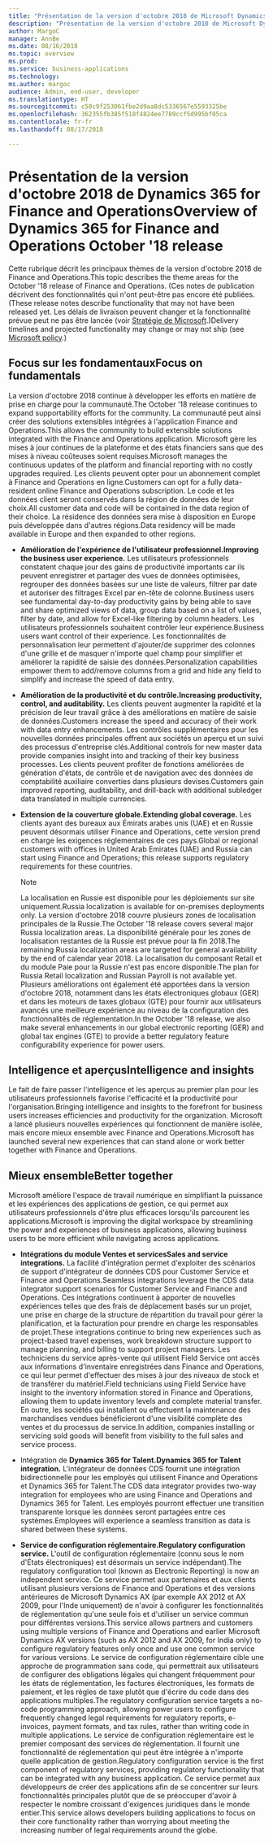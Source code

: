 ```yaml
---
title: "Présentation de la version d'octobre 2018 de Microsoft Dynamics 365 for Finance and Operations"
description: "Présentation de la version d'octobre 2018 de Microsoft Dynamics 365 for Finance and Operations"
author: MargoC
manager: AnnBe
ms.date: 08/16/2018
ms.topic: overview
ms.prod: 
ms.service: business-applications
ms.technology: 
ms.author: margoc
audience: Admin, end-user, developer
ms.translationtype: HT
ms.sourcegitcommit: c58c9f253061fbe2d9aa8dc5336567e5593325be
ms.openlocfilehash: 362355fb385f518f4824ee7789ccf5d995bf05ca
ms.contentlocale: fr-fr
ms.lasthandoff: 08/17/2018

---
```

#  <a name="overview-of-dynamics-365-for-finance-and-operations-october-18-release"></a><span data-ttu-id="9bd93-103">Présentation de la version d'octobre 2018 de Dynamics 365 for Finance and Operations</span><span class="sxs-lookup"><span data-stu-id="9bd93-103">Overview of Dynamics 365 for Finance and Operations October '18 release</span></span>


<span data-ttu-id="9bd93-104">Cette rubrique décrit les principaux thèmes de la version d'octobre 2018 de Finance and Operations.</span><span class="sxs-lookup"><span data-stu-id="9bd93-104">This topic describes the theme areas for the October '18 release of Finance and Operations.</span></span> <span data-ttu-id="9bd93-105">(Ces notes de publication décrivent des fonctionnalités qui n'ont peut-être pas encore été publiées.</span><span class="sxs-lookup"><span data-stu-id="9bd93-105">(These release notes describe functionality that may not have been released yet.</span></span> <span data-ttu-id="9bd93-106">Les délais de livraison peuvent changer et la fonctionnalité prévue peut ne pas être lancée (voir [Stratégie de Microsoft](https://go.microsoft.com/fwlink/p/?linkid=2007332).)</span><span class="sxs-lookup"><span data-stu-id="9bd93-106">Delivery timelines and projected functionality may change or may not ship (see [Microsoft policy](https://go.microsoft.com/fwlink/p/?linkid=2007332).)</span></span>

## <a name="focus-on-fundamentals"></a><span data-ttu-id="9bd93-107">Focus sur les fondamentaux</span><span class="sxs-lookup"><span data-stu-id="9bd93-107">Focus on fundamentals</span></span>

<span data-ttu-id="9bd93-108">La version d'octobre 2018 continue à développer les efforts en matière de prise en charge pour la communauté.</span><span class="sxs-lookup"><span data-stu-id="9bd93-108">The October '18 release continues to expand supportability efforts for the community.</span></span>
<span data-ttu-id="9bd93-109">La communauté peut ainsi créer des solutions extensibles intégrées à l'application Finance and Operations.</span><span class="sxs-lookup"><span data-stu-id="9bd93-109">This allows the community to build extensible solutions integrated with the Finance and Operations application.</span></span> <span data-ttu-id="9bd93-110">Microsoft gère les mises à jour continues de la plateforme et des états financiers sans que des mises à niveau coûteuses soient requises.</span><span class="sxs-lookup"><span data-stu-id="9bd93-110">Microsoft manages the continuous updates of the platform and financial reporting with no costly upgrades required.</span></span> <span data-ttu-id="9bd93-111">Les clients peuvent opter pour un abonnement complet à Finance and Operations en ligne.</span><span class="sxs-lookup"><span data-stu-id="9bd93-111">Customers can opt for a fully data-resident online Finance and Operations subscription.</span></span> <span data-ttu-id="9bd93-112">Le code et les données client seront conservés dans la région de données de leur choix.</span><span class="sxs-lookup"><span data-stu-id="9bd93-112">All customer data and code will be contained in the data region of their choice.</span></span> <span data-ttu-id="9bd93-113">La résidence des données sera mise à disposition en Europe puis développée dans d'autres régions.</span><span class="sxs-lookup"><span data-stu-id="9bd93-113">Data residency will be made available in Europe and then expanded to other regions.</span></span>

-   <span data-ttu-id="9bd93-114">**Amélioration de l'expérience de l'utilisateur professionnel.**</span><span class="sxs-lookup"><span data-stu-id="9bd93-114">**Improving the business user experience.**</span></span> <span data-ttu-id="9bd93-115">Les utilisateurs professionnels constatent chaque jour des gains de productivité importants car ils peuvent enregistrer et partager des vues de données optimisées, regrouper des données basées sur une liste de valeurs, filtrer par date et autoriser des filtrages Excel par en-tête de colonne.</span><span class="sxs-lookup"><span data-stu-id="9bd93-115">Business users see fundamental day-to-day productivity gains by being able to save and share optimized views of data, group data based on a list of values, filter by date, and allow for Excel-like filtering by column headers.</span></span> <span data-ttu-id="9bd93-116">Les utilisateurs professionnels souhaitent contrôler leur expérience.</span><span class="sxs-lookup"><span data-stu-id="9bd93-116">Business users want control of their experience.</span></span> <span data-ttu-id="9bd93-117">Les fonctionnalités de personnalisation leur permettent d'ajouter/de supprimer des colonnes d'une grille et de masquer n'importe quel champ pour simplifier et améliorer la rapidité de saisie des données.</span><span class="sxs-lookup"><span data-stu-id="9bd93-117">Personalization capabilities empower them to add/remove columns from a grid and hide any field to simplify and increase the speed of data entry.</span></span>

-   <span data-ttu-id="9bd93-118">**Amélioration de la productivité et du contrôle.**</span><span class="sxs-lookup"><span data-stu-id="9bd93-118">**Increasing productivity, control, and auditability.**</span></span> <span data-ttu-id="9bd93-119">Les clients peuvent augmenter la rapidité et la précision de leur travail grâce à des améliorations en matière de saisie de données.</span><span class="sxs-lookup"><span data-stu-id="9bd93-119">Customers increase the speed and accuracy of their work with data entry enhancements.</span></span>
    <span data-ttu-id="9bd93-120">Les contrôles supplémentaires pour les nouvelles données principales offrent aux sociétés un aperçu et un suivi des processus d'entreprise clés.</span><span class="sxs-lookup"><span data-stu-id="9bd93-120">Additional controls for new master data provide companies insight into and tracking of their key business processes.</span></span> <span data-ttu-id="9bd93-121">Les clients peuvent profiter de fonctions améliorées de génération d'états, de contrôle et de navigation avec des données de comptabilité auxiliaire converties dans plusieurs devises.</span><span class="sxs-lookup"><span data-stu-id="9bd93-121">Customers gain improved reporting, auditability, and drill-back with additional subledger data translated in multiple currencies.</span></span>

-   <span data-ttu-id="9bd93-122">**Extension de la couverture globale.**</span><span class="sxs-lookup"><span data-stu-id="9bd93-122">**Extending global coverage.**</span></span> <span data-ttu-id="9bd93-123">Les clients ayant des bureaux aux Émirats arabes unis (UAE) et en Russie peuvent désormais utiliser Finance and Operations, cette version prend en charge les exigences réglementaires de ces pays.</span><span class="sxs-lookup"><span data-stu-id="9bd93-123">Global or regional customers with offices in United Arab Emirates (UAE) and Russia can start using Finance and Operations; this release supports regulatory requirements for these countries.</span></span> 
    
    > [!NOTE]
    > <span data-ttu-id="9bd93-124">La localisation en Russie est disponible pour les déploiements sur site uniquement.</span><span class="sxs-lookup"><span data-stu-id="9bd93-124">Russia localization is available for on-premises deployments only.</span></span> <span data-ttu-id="9bd93-125">La version d'octobre 2018 couvre plusieurs zones de localisation principales de la Russie.</span><span class="sxs-lookup"><span data-stu-id="9bd93-125">The October '18 release covers several major Russia localization areas.</span></span> <span data-ttu-id="9bd93-126">La disponibilité générale pour les zones de localisation restantes de la Russie est prévue pour la fin 2018.</span><span class="sxs-lookup"><span data-stu-id="9bd93-126">The remaining Russia localization areas are targeted for general availability by the end of calendar year 2018.</span></span> <span data-ttu-id="9bd93-127">La localisation du composant Retail et du module Paie pour la Russie n'est pas encore disponible.</span><span class="sxs-lookup"><span data-stu-id="9bd93-127">The plan for Russia Retail localization and Russian Payroll is not available yet.</span></span> <span data-ttu-id="9bd93-128">Plusieurs améliorations ont également été apportées dans la version d'octobre 2018, notamment dans les états électroniques globaux (GER) et dans les moteurs de taxes globaux (GTE) pour fournir aux utilisateurs avancés une meilleure expérience au niveau de la configuration des fonctionnalités de réglementation.</span><span class="sxs-lookup"><span data-stu-id="9bd93-128">In the October '18 release, we also make several enhancements in our global electronic reporting (GER) and global tax engines (GTE) to provide a better regulatory feature configurability experience for power users.</span></span> 

## <a name="intelligence-and-insights"></a><span data-ttu-id="9bd93-129">Intelligence et aperçus</span><span class="sxs-lookup"><span data-stu-id="9bd93-129">Intelligence and insights</span></span>

<span data-ttu-id="9bd93-130">Le fait de faire passer l'intelligence et les aperçus au premier plan pour les utilisateurs professionnels favorise l'efficacité et la productivité pour l'organisation.</span><span class="sxs-lookup"><span data-stu-id="9bd93-130">Bringing intelligence and insights to the forefront for business users increases efficiencies and productivity for the organization.</span></span> <span data-ttu-id="9bd93-131">Microsoft a lancé plusieurs nouvelles expériences qui fonctionnent de manière isolée, mais encore mieux ensemble avec Finance and Operations.</span><span class="sxs-lookup"><span data-stu-id="9bd93-131">Microsoft has launched several new experiences that can stand alone or work better together with Finance and Operations.</span></span>

## <a name="better-together"></a><span data-ttu-id="9bd93-132">Mieux ensemble</span><span class="sxs-lookup"><span data-stu-id="9bd93-132">Better together</span></span>

<span data-ttu-id="9bd93-133">Microsoft améliore l'espace de travail numérique en simplifiant la puissance et les expériences des applications de gestion, ce qui permet aux utilisateurs professionnels d'être plus efficaces lorsqu'ils parcourent les applications.</span><span class="sxs-lookup"><span data-stu-id="9bd93-133">Microsoft is improving the digital workspace by streamlining the power and experiences of business applications, allowing business users to be more efficient while navigating across applications.</span></span>

-   <span data-ttu-id="9bd93-134">**Intégrations du module Ventes et services**</span><span class="sxs-lookup"><span data-stu-id="9bd93-134">**Sales and service integrations.**</span></span> <span data-ttu-id="9bd93-135">La facilité d'intégration permet d'exploiter des scénarios de support d'intégrateur de données CDS pour Customer Service et Finance and Operations.</span><span class="sxs-lookup"><span data-stu-id="9bd93-135">Seamless integrations leverage the CDS data integrator support scenarios for Customer Service and Finance and Operations.</span></span> <span data-ttu-id="9bd93-136">Ces intégrations continuent à apporter de nouvelles expériences telles que des frais de déplacement basés sur un projet, une prise en charge de la structure de répartition du travail pour gérer la planification, et la facturation pour prendre en charge les responsables de projet.</span><span class="sxs-lookup"><span data-stu-id="9bd93-136">These integrations continue to bring new experiences such as project-based travel expenses, work breakdown structure support to manage planning, and billing to support project managers.</span></span> <span data-ttu-id="9bd93-137">Les techniciens du service après-vente qui utilisent Field Service ont accès aux informations d'inventaire enregistrées dans Finance and Operations, ce qui leur permet d'effectuer des mises à jour des niveaux de stock et de transférer du matériel.</span><span class="sxs-lookup"><span data-stu-id="9bd93-137">Field technicians using Field Service have insight to the inventory information stored in Finance and Operations, allowing them to update inventory levels and complete material transfer.</span></span> <span data-ttu-id="9bd93-138">En outre, les sociétés qui installent ou effectuent la maintenance des marchandises vendues bénéficieront d'une visibilité complète des ventes et du processus de service.</span><span class="sxs-lookup"><span data-stu-id="9bd93-138">In addition, companies installing or servicing sold goods will benefit from visibility to the full sales and service process.</span></span>

-   <span data-ttu-id="9bd93-139">Intégration de **Dynamics 365 for Talent.**</span><span class="sxs-lookup"><span data-stu-id="9bd93-139">**Dynamics 365 for Talent integration.**</span></span> <span data-ttu-id="9bd93-140">L'intégrateur de données CDS fournit une intégration bidirectionnelle pour les employés qui utilisent Finance and Operations et Dynamics 365 for Talent.</span><span class="sxs-lookup"><span data-stu-id="9bd93-140">The CDS data integrator provides two-way integration for employees who are using Finance and Operations and Dynamics 365 for Talent.</span></span> <span data-ttu-id="9bd93-141">Les employés pourront effectuer une transition transparente lorsque les données seront partagées entre ces systèmes.</span><span class="sxs-lookup"><span data-stu-id="9bd93-141">Employees will experience a seamless transition as data is shared between these systems.</span></span>

-   <span data-ttu-id="9bd93-142">**Service de configuration réglementaire.**</span><span class="sxs-lookup"><span data-stu-id="9bd93-142">**Regulatory configuration service.**</span></span> <span data-ttu-id="9bd93-143">L'outil de configuration réglementaire (connu sous le nom d'États électroniques) est désormais un service indépendant).</span><span class="sxs-lookup"><span data-stu-id="9bd93-143">The regulatory configuration tool (known as Electronic Reporting) is now an independent service.</span></span> <span data-ttu-id="9bd93-144">Ce service permet aux partenaires et aux clients utilisant plusieurs versions de Finance and Operations et des versions antérieures de Microsoft Dynamics AX (par exemple AX 2012 et AX 2009, pour l'Inde uniquement) de n'avoir à configurer les fonctionnalités de réglementation qu'une seule fois et d'utiliser un service commun pour différentes versions.</span><span class="sxs-lookup"><span data-stu-id="9bd93-144">This service allows partners and customers using multiple versions of Finance and Operations and earlier Microsoft Dynamics AX versions (such as AX 2012 and AX 2009, for India only) to configure regulatory features only once and use one common service for various versions.</span></span> <span data-ttu-id="9bd93-145">Le service de configuration réglementaire cible une approche de programmation sans code, qui permettrait aux utilisateurs de configurer des obligations légales qui changent fréquemment pour les états de réglementation, les factures électroniques, les formats de paiement, et les règles de taxe plutôt que d'écrire du code dans des applications multiples.</span><span class="sxs-lookup"><span data-stu-id="9bd93-145">The regulatory configuration service targets a no-code programming approach, allowing power users to configure frequently changed legal requirements for regulatory reports, e-invoices, payment formats, and tax rules, rather than writing code in multiple applications.</span></span> <span data-ttu-id="9bd93-146">Le service de configuration réglementaire est le premier composant des services de réglementation. Il fournit une fonctionnalité de réglementation qui peut être intégrée à n'importe quelle application de gestion.</span><span class="sxs-lookup"><span data-stu-id="9bd93-146">Regulatory configuration service is the first component of regulatory services, providing regulatory functionality that can be integrated with any business application.</span></span> <span data-ttu-id="9bd93-147">Ce service permet aux développeurs de créer des applications afin de se concentrer sur leurs fonctionnalités principales plutôt que de se préoccuper d'avoir à respecter le nombre croissant d'exigences juridiques dans le monde entier.</span><span class="sxs-lookup"><span data-stu-id="9bd93-147">This service allows developers building applications to focus on their core functionality rather than worrying about meeting the increasing number of legal requirements around the globe.</span></span>

